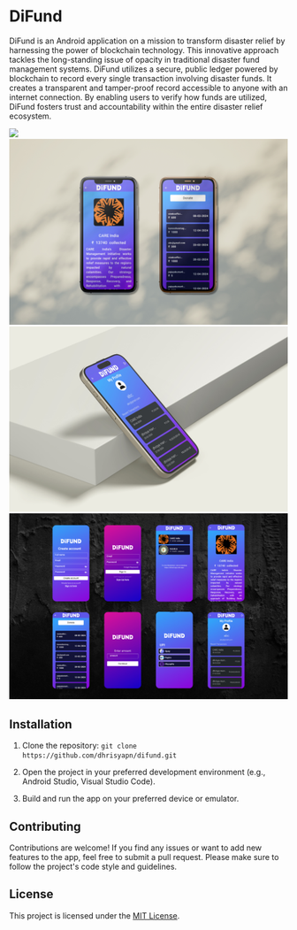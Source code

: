 # DiFund

DiFund is an Android application on a mission to transform disaster relief by harnessing the power of blockchain technology. This innovative approach tackles the long-standing issue of opacity in traditional disaster fund management systems. DiFund utilizes a secure, public ledger powered by blockchain to record every single transaction involving disaster funds. It creates a transparent and tamper-proof record accessible to anyone with an internet connection. By enabling users to verify how funds are utilized, DiFund fosters trust and accountability within the entire disaster relief ecosystem.

![](UI/1.jpg)
![](UI/2.jpg)
![](UI/3.jpg)
![](UI/4.png)

## Installation

1. Clone the repository: `git clone https://github.com/dhrisyapn/difund.git`

2. Open the project in your preferred development environment (e.g., Android Studio, Visual Studio Code).

3. Build and run the app on your preferred device or emulator.

## Contributing

Contributions are welcome! If you find any issues or want to add new features to the app, feel free to submit a pull request. Please make sure to follow the project's code style and guidelines.

## License

This project is licensed under the [MIT License](LICENSE.md).

